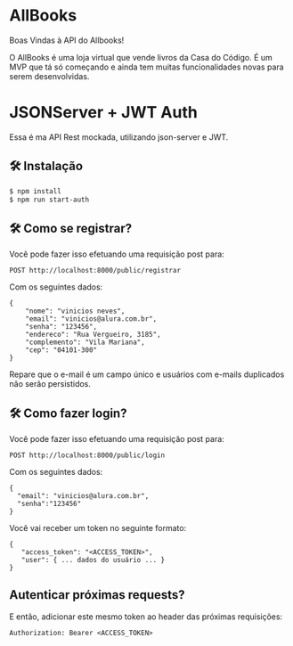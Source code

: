 # AllBooks

Boas Vindas à API do Allbooks!

O AllBooks é uma loja virtual que vende livros da Casa do Código. 
É um MVP que tá só começando e ainda tem muitas funcionalidades novas para serem desenvolvidas.

# JSONServer + JWT Auth

Essa é ma API Rest mockada, utilizando json-server e JWT.

## 🛠️ Instalação

```bash
$ npm install
$ npm run start-auth
```
## 🛠️ Como se registrar?

Você pode fazer isso efetuando uma requisição post para:

```
POST http://localhost:8000/public/registrar
```

Com os seguintes dados:


```
{
    "nome": "vinicios neves",
    "email": "vinicios@alura.com.br",
    "senha": "123456",
    "endereco": "Rua Vergueiro, 3185",
    "complemento": "Vila Mariana",
    "cep": "04101-300"
}
```

Repare que o e-mail é um campo único e usuários com e-mails duplicados não serão persistidos.

## 🛠️ Como fazer login?

Você pode fazer isso efetuando uma requisição post para:

```
POST http://localhost:8000/public/login
```

Com os seguintes dados:


```
{
  "email": "vinicios@alura.com.br",
  "senha":"123456"
}
```

Você vai receber um token no seguinte formato:

```
{
   "access_token": "<ACCESS_TOKEN>",
   "user": { ... dados do usuário ... }
}
```

## Autenticar próximas requests?

E então, adicionar este mesmo token ao header das próximas requisições:

```
Authorization: Bearer <ACCESS_TOKEN>
```
